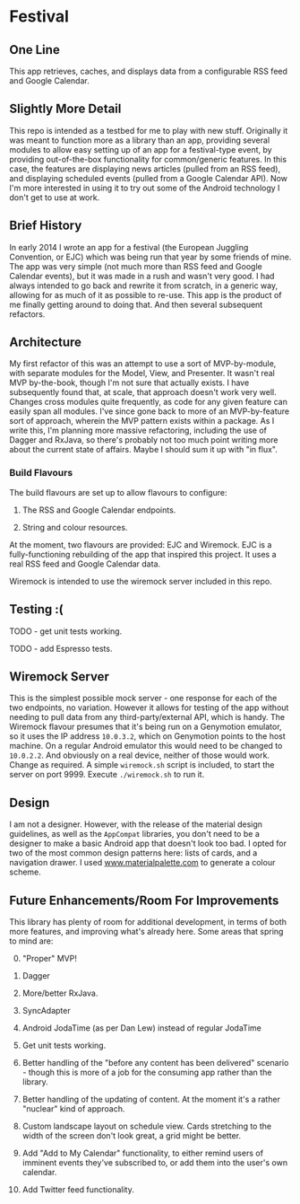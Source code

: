 # Festival

## One Line
This app retrieves, caches, and displays data from a configurable RSS feed and Google Calendar.

## Slightly More Detail
This repo is intended as a testbed for me to play with new stuff. Originally it was meant to function 
more as a library than an app, providing several modules to allow easy setting up of an app for a 
festival-type event, by providing out-of-the-box functionality for common/generic features.
In this case, the features are displaying news articles (pulled from an RSS feed), and displaying 
scheduled events (pulled from a Google Calendar API).
Now I'm more interested in using it to try out some of the Android technology I don't get to use 
at work. 

## Brief History
In early 2014 I wrote an app for a festival (the European Juggling Convention, or EJC) which was being run that year by some friends of mine.
The app was very simple (not much more than RSS feed and Google Calendar events), but it was made in a rush and wasn't very good.
 I had always intended to go back and rewrite it from scratch, in a generic way, allowing for as much of it as possible to re-use.
 This app is the product of me finally getting around to doing that. And then several subsequent 
 refactors.

## Architecture
My first refactor of this was an attempt to use a sort of MVP-by-module, with separate modules
for the Model, View, and Presenter. It wasn't real MVP by-the-book, though I'm not sure that 
actually exists. I have subsequently found that, at scale, that approach doesn't work very well. 
Changes cross modules quite frequently, as code for any given feature can easily span all modules.
I've since gone back to more of an MVP-by-feature sort of approach, wherein the MVP pattern exists 
within a package. As I write this, I'm planning more massive refactoring, including the use of 
Dagger and RxJava, so there's probably not too much point writing more about the current state of 
affairs. Maybe I should sum it up with "in flux". 

### Build Flavours
The build flavours are set up to allow flavours to configure:

1. The RSS and Google Calendar endpoints.

2. String and colour resources.

At the moment, two flavours are provided: EJC and Wiremock. EJC is a fully-functioning rebuilding of the app that inspired this project.
It uses a real RSS feed and Google Calendar data.

Wiremock is intended to use the wiremock server included in this repo.

## Testing :(
TODO - get unit tests working.

TODO - add Espresso tests.


## Wiremock Server
This is the simplest possible mock server - one response for each of the two endpoints, no variation.
 However it allows for testing of the app without needing to pull data from any third-party/external API, which is handy.
 The Wiremock flavour presumes that it's being run on a Genymotion emulator, so it uses the IP address `10.0.3.2`, which on Genymotion points to the host machine.
  On a regular Android emulator this would need to be changed to `10.0.2.2`.
  And obviously on a real device, neither of those would work. Change as required.
  A simple `wiremock.sh` script is included, to start the server on port 9999. Execute `./wiremock.sh` to run it.


## Design
I am not a designer. However, with the release of the material design guidelines, as well as the `AppCompat` libraries, you don't need to be a designer
to make a basic Android app that doesn't look too bad. I opted for two of the most common design patterns here: lists of cards, and a navigation drawer.
I used www.materialpalette.com to generate a colour scheme.

## Future Enhancements/Room For Improvements
This library has plenty of room for additional development, in terms of both more features, and improving what's already here.
 Some areas that spring to mind are:

 0. "Proper" MVP!
 
 1. Dagger
 
 2. More/better RxJava.
 
 3. SyncAdapter
 
 4. Android JodaTime (as per Dan Lew) instead of regular JodaTime

 5. Get unit tests working.

 6. Better handling of the "before any content has been delivered" scenario - though this is more of a job for the consuming app rather than the library.

 7. Better handling of the updating of content. At the moment it's a rather "nuclear" kind of approach.

 8. Custom landscape layout on schedule view. Cards stretching to the width of the screen don't look great, a grid might be better.

 9. Add "Add to My Calendar" functionality, to either remind users of imminent events they've subscribed to, or add them into the user's own calendar.

 10. Add Twitter feed functionality.
 

